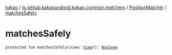 [kakao](../../index.md) / [io.github.kakaoandroid.kakao.common.matchers](../index.md) / [PositionMatcher](index.md) / [matchesSafely](./matches-safely.md)

# matchesSafely

`protected fun matchesSafely(view: `[`View`](https://developer.android.com/reference/android/view/View.html)`?): `[`Boolean`](https://kotlinlang.org/api/latest/jvm/stdlib/kotlin/-boolean/index.html)